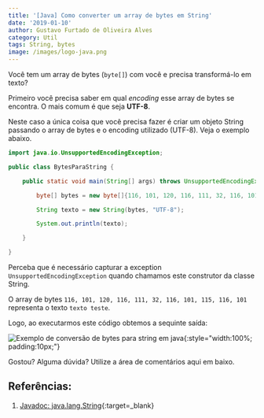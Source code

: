 ```yaml
---
title: '[Java] Como converter um array de bytes em String'
date: '2019-01-10'
author: Gustavo Furtado de Oliveira Alves
category: Util
tags: String, bytes
image: /images/logo-java.png
---
```


Você tem um array de bytes (`byte[]`) com você e precisa transformá-lo em texto?

Primeiro você precisa saber em qual _encoding_ esse array de bytes se encontra.
O mais comum é que seja **UTF-8**.

Neste caso a única coisa que você precisa fazer é criar um objeto
String passando o array de bytes e o encoding utilizado (UTF-8).
Veja o exemplo abaixo.

```java
import java.io.UnsupportedEncodingException;

public class BytesParaString {

    public static void main(String[] args) throws UnsupportedEncodingException{

        byte[] bytes = new byte[]{116, 101, 120, 116, 111, 32, 116, 101, 115, 116, 101};

        String texto = new String(bytes, "UTF-8");

        System.out.println(texto);

    }

}
```

Perceba que é necessário capturar a exception `UnsupportedEncodingException` quando chamamos este construtor da classe String.

O array de bytes `116, 101, 120, 116, 111, 32, 116, 101, 115, 116, 101` representa o texto `texto teste`.

Logo, ao executarmos este código obtemos a sequinte saída:

![Exemplo de conversão de bytes para string em java](/images/exemplo-bytes-para-string.gif){:style="width:100%; padding:10px;"}

Gostou? Alguma dúvida? Utilize a área de comentários aqui em baixo.

## Referências:

1. [Javadoc: java.lang.String](https://docs.oracle.com/javase/7/docs/api/java/lang/String.html){:target=\_blank}
